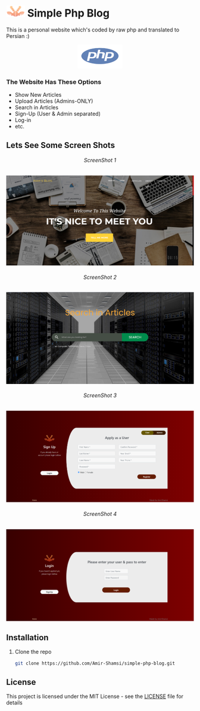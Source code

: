 # <img src="assets/img/logo/logo.png" width="50" height="30"  alt="AMIR SHAMSI-LOGO" /> Simple Php Blog

This is a personal website which's coded by raw php and translated to Persian :)

<p align='center'>
  <a href="https://en.wikipedia.org/wiki/PHP">
    <img src="phpIcon.png" width="120" height="65"  alt="PHP" />
  </a> 
</p>

### The Website Has These Options

* Show New Articles
* Upload Articles (Admins-ONLY)
* Search in Articles
* Sign-Up (User & Admin separated) 
* Log-in
* etc.

## Lets See Some Screen Shots

<p align='center'>
  <h6 align="center">ScreenShot 1</h6>
  <img src="assets/img/SC1.png" alt="PHP" />
  <h6 align="center">ScreenShot 2</h6>
  <img src="assets/img/SC2.png" alt="PHP" />
  <h6 align="center">ScreenShot 3</h6>
  <img src="assets/img/SC3.png" alt="PHP" />
  <h6 align="center">ScreenShot 4</h6>
  <img src="assets/img/SC4.png" alt="PHP" />
</p>

## Installation

1. Clone the repo
   ```sh
   git clone https://github.com/Amir-Shamsi/simple-php-blog.git
   ```

## License

This project is licensed under the MIT License - see the [LICENSE](LICENSE) file for details
